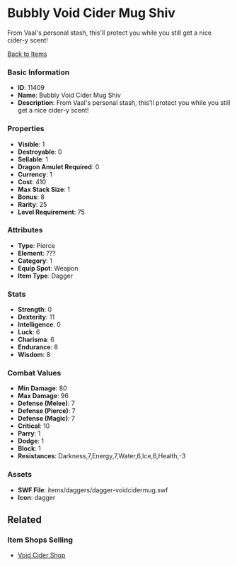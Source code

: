 # Bubbly Void Cider Mug Shiv

From Vaal's personal stash, this'll protect you while you still get a nice cider-y scent!

[Back to Items](../items.md)

### Basic Information

- **ID**: 11409
- **Name**: Bubbly Void Cider Mug Shiv
- **Description**: From Vaal&#039;s personal stash, this&#039;ll protect you while you still get a nice cider-y scent!

### Properties

- **Visible**: 1
- **Destroyable**: 0
- **Sellable**: 1
- **Dragon Amulet Required**: 0
- **Currency**: 1
- **Cost**: 410
- **Max Stack Size**: 1
- **Bonus**: 8
- **Rarity**: 25
- **Level Requirement**: 75

### Attributes

- **Type**: Pierce
- **Element**: ???
- **Category**: 1
- **Equip Spot**: Weapon
- **Item Type**: Dagger

### Stats

- **Strength**: 0
- **Dexterity**: 11
- **Intelligence**: 0
- **Luck**: 6
- **Charisma**: 6
- **Endurance**: 8
- **Wisdom**: 8

### Combat Values

- **Min Damage**: 80
- **Max Damage**: 96
- **Defense (Melee)**: 7
- **Defense (Pierce)**: 7
- **Defense (Magic)**: 7
- **Critical**: 10
- **Parry**: 1
- **Dodge**: 1
- **Block**: 1
- **Resistances**: Darkness,7,Energy,7,Water,6,Ice,6,Health,-3

### Assets

- **SWF File**: items/daggers/dagger-voidcidermug.swf
- **Icon**: dagger

## Related

### Item Shops Selling

- [Void Cider Shop](../item-shops/393-void-cider-shop.md)

